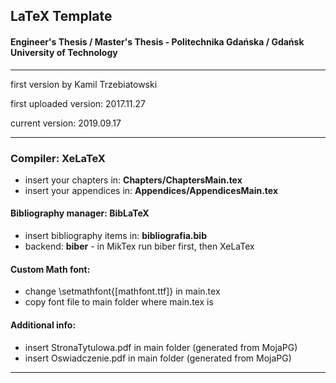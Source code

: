 ﻿## LaTeX Template 
#### Engineer's Thesis / Master's Thesis - Politechnika Gdańska / Gdańsk University of Technology

---

first version by Kamil Trzebiatowski

first uploaded version: 2017.11.27

current version: 2019.09.17

---

### Compiler: **XeLaTeX**
- insert your chapters in: **Chapters/ChaptersMain.tex**
- insert your appendices in: **Appendices/AppendicesMain.tex**

#### Bibliography manager: **BibLaTeX**
- insert bibliography items in: **bibliografia.bib**
- backend: **biber** - in MikTex run biber first, then XeLaTex

#### Custom Math font:
- change \setmathfont{[mathfont.ttf]} in main.tex
- copy font file to main folder where main.tex is

#### Additional info:
- insert StronaTytulowa.pdf in main folder (generated from MojaPG)
- insert Oswiadczenie.pdf in main folder (generated from MojaPG)

--- 

